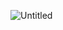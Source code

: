 
![Untitled](https://github.com/Juan-Sebastian-Rios-Martinez/juan-sebastian-rios-martinez/assets/47394043/fcb69e84-e02e-4687-86a2-ec339eb66c10)

